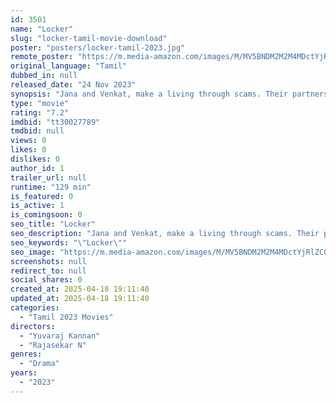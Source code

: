 ```yaml
---
id: 3501
name: "Locker"
slug: "locker-tamil-movie-download"
poster: "posters/locker-tamil-2023.jpg"
remote_poster: "https://m.media-amazon.com/images/M/MV5BNDM2M2M4MDctYjRlZC00ODU5LThlNTQtODZiOTJmNjk5NGUyXkEyXkFqcGc@._V1_SX300.jpg"
original_language: "Tamil"
dubbed_in: null
released_date: "24 Nov 2023"
synopsis: "Jana and Venkat, make a living through scams. Their partnership faces challenges when Jana unexpectedly falls for Pooja, complicating their usual schemes and potentially changing the course of their lives."
type: "movie"
rating: "7.2"
imdbid: "tt30027789"
tmdbid: null
views: 0
likes: 0
dislikes: 0
author_id: 1
trailer_url: null
runtime: "129 min"
is_featured: 0
is_active: 1
is_comingsoon: 0
seo_title: "Locker"
seo_description: "Jana and Venkat, make a living through scams. Their partnership faces challenges when Jana unexpectedly falls for Pooja, complicating their usual schemes and potentially changing the course of their lives."
seo_keywords: "\"Locker\""
seo_image: "https://m.media-amazon.com/images/M/MV5BNDM2M2M4MDctYjRlZC00ODU5LThlNTQtODZiOTJmNjk5NGUyXkEyXkFqcGc@._V1_SX300.jpg"
screenshots: null
redirect_to: null
social_shares: 0
created_at: 2025-04-18 19:11:40
updated_at: 2025-04-18 19:11:40
categories:
  - "Tamil 2023 Movies"
directors:
  - "Yuvaraj Kannan"
  - "Rajasekar N"
genres:
  - "Drama"
years:
  - "2023"
---
```

